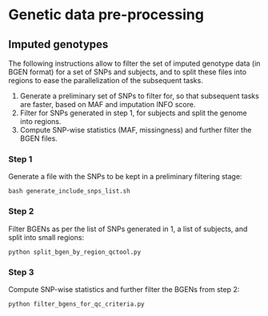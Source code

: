 # Genetic data pre-processing
## Imputed genotypes
The following instructions allow to filter the set of imputed genotype data (in BGEN format) for a set of SNPs and subjects, and to split these files into regions to ease the parallelization of the subsequent tasks.
1. Generate a preliminary set of SNPs to filter for, so that subsequent tasks are faster, based on MAF and imputation INFO score.
2. Filter for SNPs generated in step 1, for subjects and split the genome into regions.
3. Compute SNP-wise statistics (MAF, missingness) and further filter the BGEN files.

### Step 1
Generate a file with the SNPs to be kept in a preliminary filtering stage:
```
bash generate_include_snps_list.sh
```

### Step 2
Filter BGENs as per the list of SNPs generated in 1, a list of subjects, and split into small regions:
```
python split_bgen_by_region_qctool.py
```

### Step 3
Compute SNP-wise statistics and further filter the BGENs from step 2:
```
python filter_bgens_for_qc_criteria.py
```
